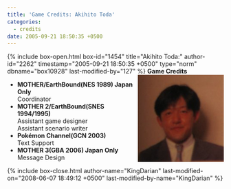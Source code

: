 ```yaml
---
title: 'Game Credits: Akihito Toda'
categories:
  - credits
date: 2005-09-21 18:50:35 +0500
---
```

{% include box-open.html box-id="1454" title="Akihito Toda:" author-id="2262" timestamp="2005-09-21 18:50:35 +0500" type="norm" dbname="box10928" last-modified-by="127" %}
<img src="akihitotoda.JPG" align="right" />
<b>Game Credits</b>
<UL>
    <LI><b>MOTHER/EarthBound(NES 1989) Japan Only</b><BR />
    Coordinator</LI>
    <LI><b>MOTHER 2/EarthBound(SNES 1994/1995)</b><BR />
    Assistant game designer<BR />
    Assistant scenario writer</LI>
    <LI><b>Pokémon Channel(GCN 2003)</b><BR />
    Text Support</LI>
    <LI><b>MOTHER 3(GBA 2006) Japan Only</b><BR />
    Message Design</LI>
</UL>
{% include box-close.html author-name="KingDarian" last-modified-on="2008-06-07 18:49:12 +0500" last-modified-by-name="KingDarian" %}
